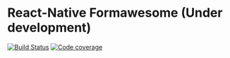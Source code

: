 # React-Native Formawesome (Under development)

[![Build Status](https://api.travis-ci.org/MAKARD/react-native-formawesome.svg?branch=master)](https://travis-ci.org/MAKARD/react-native-formawesome)
[![Code coverage](https://codecov.io/gh/MAKARD/react-native-formawesome/branch/master/graphs/badge.svg)](https://codecov.io/gh/MAKARD/react-formawesome-core/branch/master)

